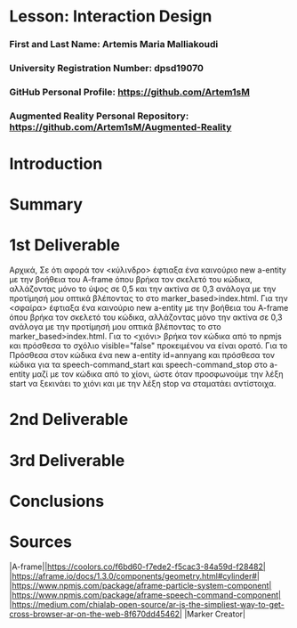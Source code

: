 # Lesson: Interaction Design

### First and Last Name: Artemis Maria Malliakoudi
### University Registration Number: dpsd19070
### GitHub Personal Profile: https://github.com/Artem1sM
### Augmented Reality Personal Repository: https://github.com/Artem1sM/Augmented-Reality

# Introduction

# Summary


# 1st Deliverable
Αρχικά, 
Σε ότι αφορά τον 
<κύλινδρο> έφτιαξα ένα καινούριο new a-entity με την βοήθεια του A-frame όπου βρήκα τον σκελετό του κώδικα, αλλάζοντας μόνο το ύψος σε 0,5 και την ακτίνα σε 0,3 ανάλογα με την προτίμησή μου οπτικά βλέποντας το στο marker_based>index.html.
Για την <σφαίρα> έφτιαξα ένα καινούριο new a-entity με την βοήθεια του A-frame όπου βρήκα τον σκελετό του κώδικα, αλλάζοντας μόνο την ακτίνα σε 0,3 ανάλογα με την προτίμησή μου οπτικά βλέποντας το στο marker_based>index.html.
Για το <χιόνι>
βρήκα τον κώδικα από το npmjs και πρόσθεσα το σχόλιο visible="false" προκειμένου να είναι ορατό.
Για το <Speech Command>
Πρόσθεσα στον κώδικα ένα new a-entity id=annyang και πρόσθεσα τον κώδικα για τα speech-command_start και speech-command_stop στο a-entity μαζί με τον κώδικα από το χίονι, ώστε όταν προσφωνούμε την λέξη start να ξεκινάει το χιόνι και με την λέξη stop να σταματάει αντίστοιχα.


# 2nd Deliverable


# 3rd Deliverable 


# Conclusions


# Sources
|A-frame||https://coolors.co/f6bd60-f7ede2-f5cac3-84a59d-f28482| |https://aframe.io/docs/1.3.0/components/geometry.html#cylinder#| |https://www.npmjs.com/package/aframe-particle-system-component| |https://www.npmjs.com/package/aframe-speech-command-component|
  |https://medium.com/chialab-open-source/ar-js-the-simpliest-way-to-get-cross-browser-ar-on-the-web-8f670dd45462| |Marker Creator|
